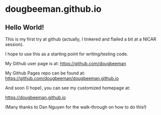 dougbeeman.github.io
====================
## Hello World!

This is my first try at github (actually, I tinkered and flailed a bit at a NICAR session).

I hope to use this as a starting point for writing/testing code. 

My Github user page is at:
https://github.com/dougbeeman

My Github Pages repo can be found at:
https://github.com/dougbeeman/dougbeeman.github.io

And soon (I hope), you can see my customized homepage at:

https://dougbeeman.github.io

(Many thanks to Dan Nguyen for the walk-through on how to do this!)


